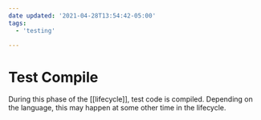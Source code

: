 ```yaml
---
date updated: '2021-04-28T13:54:42-05:00'
tags:
  - 'testing'

---
```


# Test Compile

During this phase of the [[lifecycle]], test code is compiled.  Depending on the language, this may happen at some other time in the lifecycle.